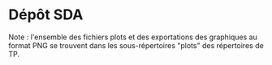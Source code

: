 # Dépôt SDA

Note : l'ensemble des fichiers plots et des exportations des graphiques au format PNG se trouvent dans les sous-répertoires "plots" des répertoires de TP.